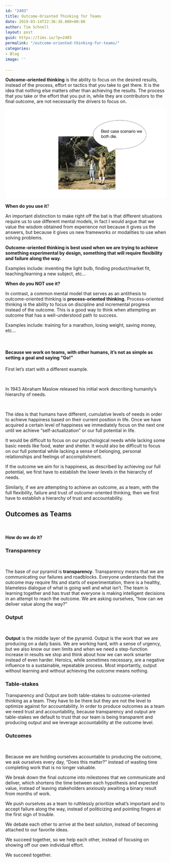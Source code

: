 ```yaml
---
id: "2403"
title: Outcome-Oriented Thinking for Teams
date: 2019-03-14T22:36:36.000+00:00
author: Tim Schnell
layout: post
guid: https://tims.io/?p=2403
permalink: "/outcome-oriented-thinking-for-teams/"
categories:
- Blog
image: ''

---
```

**Outcome-oriented thinking** is the ability to focus on the desired results, instead of the process, effort or tactics that you take to get there. It is the idea that nothing else matters other than achieving the results. The process that you take or the effort that you put in, while they are contributors to the final outcome, are not necessarily the drivers to focus on.

![](/img/2019/03/Screen-Shot-2019-03-12-at-5.46.03-PM-830x461.png)

**When do you use it**?

An important distinction to make right off the bat is that different situations require us to use different mental models, in fact I would argue that we value the wisdom obtained from experience not because it gives us the answers, but because it gives us new frameworks or modalities to use when solving problems.

**Outcome-oriented thinking is best used when we are trying to achieve something experimental by design, something that will require flexibility and failure along the way.**

Examples include: inventing the light bulb, finding product/market fit, teaching/learning a new subject, etc…

**When do you NOT use it?**

In contrast, a common mental model that serves as an antithesis to outcome-oriented thinking is **process-oriented thinking.** Process-oriented thinking is the ability to focus on discipline and incremental progress instead of the outcome. This is a good way to think when attempting an outcome that has a well-understood path to success.

Examples include: training for a marathon, losing weight, saving money, etc…<figure class="wp-block-image">

<img src="https://tims.io/wp-content/uploads/2019/03/Screen-Shot-2019-03-12-at-4.07.33-PM-1024x520.png" alt="" class="wp-image-2404" srcset="https://tims.io/wp-content/uploads/2019/03/Screen-Shot-2019-03-12-at-4.07.33-PM-1024x520.png 1024w, https://tims.io/wp-content/uploads/2019/03/Screen-Shot-2019-03-12-at-4.07.33-PM-300x152.png 300w, https://tims.io/wp-content/uploads/2019/03/Screen-Shot-2019-03-12-at-4.07.33-PM-768x390.png 768w, https://tims.io/wp-content/uploads/2019/03/Screen-Shot-2019-03-12-at-4.07.33-PM-830x421.png 830w, https://tims.io/wp-content/uploads/2019/03/Screen-Shot-2019-03-12-at-4.07.33-PM-230x117.png 230w, https://tims.io/wp-content/uploads/2019/03/Screen-Shot-2019-03-12-at-4.07.33-PM-350x178.png 350w, https://tims.io/wp-content/uploads/2019/03/Screen-Shot-2019-03-12-at-4.07.33-PM-480x244.png 480w" sizes="(max-width: 1024px) 100vw, 1024px" /> </figure>

#### Because we work on teams, with other humans, it’s not as simple as setting a goal and saying “Go!”

First let’s start with a different example. <figure class="wp-block-image">

<img src="https://tims.io/wp-content/uploads/2019/03/Screen-Shot-2019-03-12-at-4.15.28-PM-1024x391.png" alt="" class="wp-image-2406" srcset="https://tims.io/wp-content/uploads/2019/03/Screen-Shot-2019-03-12-at-4.15.28-PM-1024x391.png 1024w, https://tims.io/wp-content/uploads/2019/03/Screen-Shot-2019-03-12-at-4.15.28-PM-300x114.png 300w, https://tims.io/wp-content/uploads/2019/03/Screen-Shot-2019-03-12-at-4.15.28-PM-768x293.png 768w, https://tims.io/wp-content/uploads/2019/03/Screen-Shot-2019-03-12-at-4.15.28-PM-830x317.png 830w, https://tims.io/wp-content/uploads/2019/03/Screen-Shot-2019-03-12-at-4.15.28-PM-230x88.png 230w, https://tims.io/wp-content/uploads/2019/03/Screen-Shot-2019-03-12-at-4.15.28-PM-350x133.png 350w, https://tims.io/wp-content/uploads/2019/03/Screen-Shot-2019-03-12-at-4.15.28-PM-480x183.png 480w, https://tims.io/wp-content/uploads/2019/03/Screen-Shot-2019-03-12-at-4.15.28-PM.png 1180w" sizes="(max-width: 1024px) 100vw, 1024px" /> </figure>

In 1943 Abraham Maslow released his initial work describing humanity’s hierarchy of needs.<figure class="wp-block-image">

<img src="https://tims.io/wp-content/uploads/2019/03/Screen-Shot-2019-03-12-at-4.17.01-PM-1024x558.png" alt="" class="wp-image-2407" srcset="https://tims.io/wp-content/uploads/2019/03/Screen-Shot-2019-03-12-at-4.17.01-PM-1024x558.png 1024w, https://tims.io/wp-content/uploads/2019/03/Screen-Shot-2019-03-12-at-4.17.01-PM-300x163.png 300w, https://tims.io/wp-content/uploads/2019/03/Screen-Shot-2019-03-12-at-4.17.01-PM-768x418.png 768w, https://tims.io/wp-content/uploads/2019/03/Screen-Shot-2019-03-12-at-4.17.01-PM-830x452.png 830w, https://tims.io/wp-content/uploads/2019/03/Screen-Shot-2019-03-12-at-4.17.01-PM-230x125.png 230w, https://tims.io/wp-content/uploads/2019/03/Screen-Shot-2019-03-12-at-4.17.01-PM-350x191.png 350w, https://tims.io/wp-content/uploads/2019/03/Screen-Shot-2019-03-12-at-4.17.01-PM-480x262.png 480w" sizes="(max-width: 1024px) 100vw, 1024px" /> </figure>

The idea is that humans have different, cumulative levels of needs in order to achieve happiness based on their current position in life. Once we have acquired a certain level of happiness we immediately focus on the next one until we achieve “self-actualization” or our full potential in life.

It would be difficult to focus on our psychological needs while lacking some basic needs like food, water and shelter. It would also be difficult to focus on our full potential while lacking a sense of belonging, personal relationships and feelings of accomplishment.

If the outcome we aim for is happiness, as described by achieving our full potential, we first have to establish the lower levels in the hierarchy of needs.

Similarly, if we are attempting to achieve an outcome, as a team, with the full flexibility, failure and trust of outcome-oriented thinking, then we first have to establish a hierarchy of trust and accountability.

## Outcomes as Teams<figure class="wp-block-image">

<img src="https://tims.io/wp-content/uploads/2019/03/Screen-Shot-2019-03-12-at-4.28.29-PM-1024x504.png" alt="" class="wp-image-2409" srcset="https://tims.io/wp-content/uploads/2019/03/Screen-Shot-2019-03-12-at-4.28.29-PM-1024x504.png 1024w, https://tims.io/wp-content/uploads/2019/03/Screen-Shot-2019-03-12-at-4.28.29-PM-300x148.png 300w, https://tims.io/wp-content/uploads/2019/03/Screen-Shot-2019-03-12-at-4.28.29-PM-768x378.png 768w, https://tims.io/wp-content/uploads/2019/03/Screen-Shot-2019-03-12-at-4.28.29-PM-830x409.png 830w, https://tims.io/wp-content/uploads/2019/03/Screen-Shot-2019-03-12-at-4.28.29-PM-230x113.png 230w, https://tims.io/wp-content/uploads/2019/03/Screen-Shot-2019-03-12-at-4.28.29-PM-350x172.png 350w, https://tims.io/wp-content/uploads/2019/03/Screen-Shot-2019-03-12-at-4.28.29-PM-480x236.png 480w" sizes="(max-width: 1024px) 100vw, 1024px" /> </figure>

**How do we do it?**

### Transparency<figure class="wp-block-image">

<img src="https://tims.io/wp-content/uploads/2019/03/Screen-Shot-2019-03-12-at-4.51.33-PM-1024x493.png" alt="" class="wp-image-2410" srcset="https://tims.io/wp-content/uploads/2019/03/Screen-Shot-2019-03-12-at-4.51.33-PM-1024x493.png 1024w, https://tims.io/wp-content/uploads/2019/03/Screen-Shot-2019-03-12-at-4.51.33-PM-300x144.png 300w, https://tims.io/wp-content/uploads/2019/03/Screen-Shot-2019-03-12-at-4.51.33-PM-768x369.png 768w, https://tims.io/wp-content/uploads/2019/03/Screen-Shot-2019-03-12-at-4.51.33-PM-830x399.png 830w, https://tims.io/wp-content/uploads/2019/03/Screen-Shot-2019-03-12-at-4.51.33-PM-230x111.png 230w, https://tims.io/wp-content/uploads/2019/03/Screen-Shot-2019-03-12-at-4.51.33-PM-350x168.png 350w, https://tims.io/wp-content/uploads/2019/03/Screen-Shot-2019-03-12-at-4.51.33-PM-480x231.png 480w" sizes="(max-width: 1024px) 100vw, 1024px" /> </figure>

The base of our pyramid is **transparency**. Transparency means that we are communicating our failures and roadblocks. Everyone understands that the outcome may require fits and starts of experimentation, there is a healthy, blameless dialogue of what is going well and what isn’t. The team is learning together and has trust that everyone is making intelligent decisions in an attempt to reach the outcome. We are asking ourselves, “how can we deliver value along the way?”

### Output<figure class="wp-block-image">

<img src="https://tims.io/wp-content/uploads/2019/03/Screen-Shot-2019-03-12-at-5.03.27-PM-1024x498.png" alt="" class="wp-image-2411" srcset="https://tims.io/wp-content/uploads/2019/03/Screen-Shot-2019-03-12-at-5.03.27-PM-1024x498.png 1024w, https://tims.io/wp-content/uploads/2019/03/Screen-Shot-2019-03-12-at-5.03.27-PM-300x146.png 300w, https://tims.io/wp-content/uploads/2019/03/Screen-Shot-2019-03-12-at-5.03.27-PM-768x374.png 768w, https://tims.io/wp-content/uploads/2019/03/Screen-Shot-2019-03-12-at-5.03.27-PM-830x404.png 830w, https://tims.io/wp-content/uploads/2019/03/Screen-Shot-2019-03-12-at-5.03.27-PM-230x112.png 230w, https://tims.io/wp-content/uploads/2019/03/Screen-Shot-2019-03-12-at-5.03.27-PM-350x170.png 350w, https://tims.io/wp-content/uploads/2019/03/Screen-Shot-2019-03-12-at-5.03.27-PM-480x234.png 480w" sizes="(max-width: 1024px) 100vw, 1024px" /> </figure>

**Output** is the middle layer of the pyramid. Output is the work that we are producing on a daily basis. We are working hard, with a sense of urgency, but we also know our own limits and when we need a step-function increase in results we stop and think about how we can work smarter instead of even harder. Heroics, while sometimes necessary, are a negative influence to a sustainable, repeatable process. Most importantly, output without learning and without achieving the outcome means nothing.

### Table-stakes

Transparency and Output are both table-stakes to outcome-oriented thinking as a team. They have to be there but they are not the level to optimize against for accountability. In order to produce outcomes as a team we need trust and accountability, because transparency and output are table-stakes we default to trust that our team is being transparent and producing output and we leverage accountability at the outcome level.

### Outcomes<figure class="wp-block-image">

<img src="https://tims.io/wp-content/uploads/2019/03/Screen-Shot-2019-03-12-at-5.20.38-PM-1024x494.png" alt="" class="wp-image-2412" srcset="https://tims.io/wp-content/uploads/2019/03/Screen-Shot-2019-03-12-at-5.20.38-PM-1024x494.png 1024w, https://tims.io/wp-content/uploads/2019/03/Screen-Shot-2019-03-12-at-5.20.38-PM-300x145.png 300w, https://tims.io/wp-content/uploads/2019/03/Screen-Shot-2019-03-12-at-5.20.38-PM-768x370.png 768w, https://tims.io/wp-content/uploads/2019/03/Screen-Shot-2019-03-12-at-5.20.38-PM-830x400.png 830w, https://tims.io/wp-content/uploads/2019/03/Screen-Shot-2019-03-12-at-5.20.38-PM-230x111.png 230w, https://tims.io/wp-content/uploads/2019/03/Screen-Shot-2019-03-12-at-5.20.38-PM-350x169.png 350w, https://tims.io/wp-content/uploads/2019/03/Screen-Shot-2019-03-12-at-5.20.38-PM-480x231.png 480w" sizes="(max-width: 1024px) 100vw, 1024px" /> </figure>

Because we are holding ourselves accountable to producing the outcome, we ask ourselves every day, “Does this matter?” instead of wasting time completing work that is no longer valuable.

We break down the final outcome into milestones that we communicate and deliver, which shortens the time between each hypothesis and expected value, instead of leaving stakeholders anxiously awaiting a binary result from months of work.

We push ourselves as a team to ruthlessly prioritize what’s important and to accept failure along the way, instead of politicizing and pointing fingers at the first sign of trouble.

We debate each other to arrive at the best solution, instead of becoming attached to our favorite ideas.

We succeed together, so we help each other, instead of focusing on showing off our own individual effort.

We succeed together.